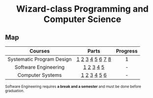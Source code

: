 <div align="center" style="text-align: center">
<h1>Wizard-class Programming and Computer Science</h1>
</div>

## Map
Courses | Parts | Progress
:--: | :--: | :--:
Systematic Program Design | [1](https://www.edx.org/learn/coding/university-of-british-columbia-how-to-code-simple-data) [2](https://www.edx.org/learn/coding/university-of-british-columbia-how-to-code-complex-data) [3](https://course.ccs.neu.edu/cs2510sp22/index.html) [4](https://course.ccs.neu.edu/cs3500f19/) [5](https://www.coursera.org/learn/programming-languages) [6](https://www.coursera.org/learn/programming-languages-part-b) [7](https://www.coursera.org/learn/programming-languages-part-c) [8](https://www.coursera.org/specializations/algorithms)| 1
Software Engineering | [1](https://missing.csail.mit.edu/) [2](https://learngitbranching.js.org/) [3](https://www.edx.org/learn/software-engineering/university-of-british-columbia-software-engineering-introduction) [4](https://fullstackopen.com/en/) [5](https://www.theodinproject.com/paths/full-stack-javascript/courses/getting-hired) | -
Computer Systems | [1](https://mitp-content-server.mit.edu/books/content/sectbyfn/books_pres_0/6515/sicp.zip/index.html) [2](https://htdp.org/) [3](https://csapp.cs.cmu.edu/) [4](https://www.edx.org/learn/computer-science/stanford-university-compilers) [5](https://doc.rust-lang.org/book/) [6](https://www.manning.com/books/rust-in-action) | -

<sub>Software Engineering requires **a break and a semester** and must be done before graduation.</sub>
